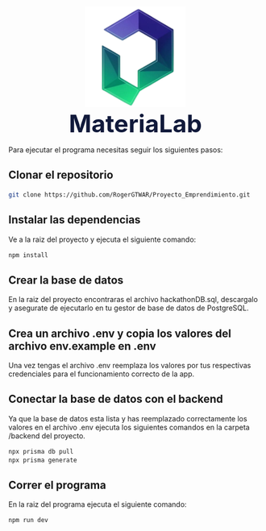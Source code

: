 <p align="center">
    <img src="frontend/public/Logo.png" width="200" height="200" alt="MateriaLab Logo">
    <br>
    <span style="color: #111A3B; font-size: 3rem; font-weight: 700;">MateriaLab</span>
</p>

Para ejecutar el programa necesitas seguir los siguientes pasos: 

## Clonar el repositorio

```bash
git clone https://github.com/RogerGTWAR/Proyecto_Emprendimiento.git
```

## Instalar las dependencias

Ve a la raiz del proyecto y ejecuta el siguiente comando: 

```bash 
npm install
```

## Crear la base de datos

En la raiz del proyecto encontraras el archivo hackathonDB.sql, descargalo 
y asegurate de ejecutarlo en tu gestor de base de datos de PostgreSQL.

## Crea un archivo .env y copia los valores del archivo env.example en .env

Una vez tengas el archivo .env reemplaza los valores por tus respectivas credenciales 
para el funcionamiento correcto de la app.

## Conectar la base de datos con el backend

Ya que la base de datos esta lista y has reemplazado correctamente los valores en el
archivo .env ejecuta los siguientes comandos en la carpeta /backend del proyecto.

```bash 
npx prisma db pull
npx prisma generate
```

## Correr el programa

En la raiz del programa ejecuta el siguiente comando: 

```bash 
npm run dev
```
